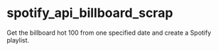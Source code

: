 # spotify_api_billboard_scrap
Get the billboard hot 100 from one specified date and create a Spotify playlist.
